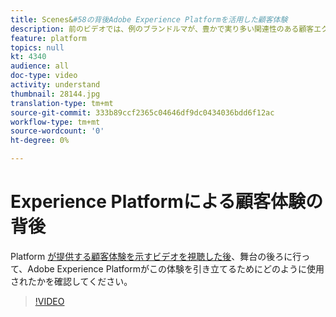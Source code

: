 ```yaml
---
title: Scenes&#58の背後Adobe Experience Platformを活用した顧客体験
description: 前のビデオでは、例のブランドルマが、豊かで実り多い関連性のある顧客エクスペリエンスを作り出すことができました。 このビデオでは、Adobe Experience Platformがこの旅を成し遂げるのにどのように使われているかを見てみる。
feature: platform
topics: null
kt: 4340
audience: all
doc-type: video
activity: understand
thumbnail: 28144.jpg
translation-type: tm+mt
source-git-commit: 333b89ccf2365c04646df9dc0434036bdd6f12ac
workflow-type: tm+mt
source-wordcount: '0'
ht-degree: 0%

---
```



# Experience Platformによる顧客体験の背後

Platform [が提供する顧客体験を示すビデオを視聴した後](customer-experience.md)、舞台の後ろに行って、Adobe Experience Platformがこの体験を引き立てるためにどのように使用されたかを確認してください。

>[!VIDEO](https://video.tv.adobe.com/v/28144?quality=12&learn=on)